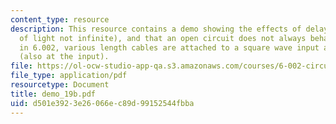 ```yaml
---
content_type: resource
description: This resource contains a demo showing the effects of delay (the speed
  of light not infinite), and that an open circuit does not always behave as stated
  in 6.002, various length cables are attached to a square wave input and the oscilloscope
  (also at the input).
file: https://ol-ocw-studio-app-qa.s3.amazonaws.com/courses/6-002-circuits-and-electronics-spring-2007/d501e3923e26066ec89d99152544fbba_demo_19b.pdf
file_type: application/pdf
resourcetype: Document
title: demo_19b.pdf
uid: d501e392-3e26-066e-c89d-99152544fbba
---
```

